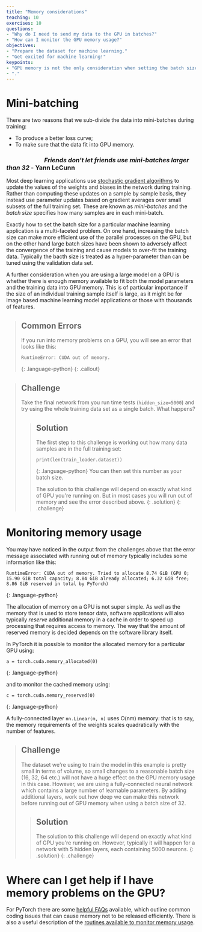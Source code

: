 ```yaml
---
title: "Memory considerations"
teaching: 10
exercises: 10
questions:
- "Why do I need to send my data to the GPU in batches?"
- "How can I monitor the GPU memory usage?"
objectives:
- "Prepare the dataset for machine learning."
- "Get excited for machine learning!"
keypoints:
- "GPU memory is not the only consideration when setting the batch size."
- "."
---
```


# Mini-batching

There are two reasons that we sub-divide the data into mini-batches during training:

* To produce a better loss curve;
* To make sure that the data fit into GPU memory.

### &nbsp; &nbsp; &nbsp; &nbsp; &nbsp; &nbsp; &nbsp; &nbsp; &nbsp; &nbsp; &nbsp; &nbsp; &nbsp; *Friends don't let friends use mini-batches larger than 32* - Yann LeCunn

Most deep learning applications use [stochastic gradient algorithms](https://hsf-training.github.io/hsf-training-ml-webpage/02-mltechnical/index.html) to update the values of the weights and biases in the network during training. Rather than computing these updates on a sample by sample basis, they instead use parameter updates based on gradient averages over small subsets of the full training set. These are known as *mini-batches* and the *batch size* specifies how many samples are in each mini-batch. 

Exactly how to set the batch size for a particular machine learning application is a multi-faceted problem. On one hand, increasing the batch size can make more efficient use of the parallel processes on the GPU, but on the other hand large batch sizes have been shown to adversely affect the convergence of the training and cause models to over-fit the training data. Typically the bacth size is treated as a hyper-parameter than can be tuned using the validation data set.

A further consideration when you are using a large model on a GPU is whether there is enough memory available to fit both the model parameters and the training data into GPU memory. This is of particular importance if the size of an individual training sample itself is large, as it might be for image based machine learning model applications or those with thousands of features. 

> ## Common Errors
> If you run into memory problems on a GPU, you will see an error that looks like this:
>
> ~~~
> RuntimeError: CUDA out of memory.
> ~~~
> {: .language-python}
{: .callout}

> ## Challenge
> Take the final network from you run time tests (`hidden_size=5000`) and try using the whole training data set as a single batch. What happens?
> 
> > ## Solution
> > 
> > The first step to this challenge is working out how many data samples are in the full training set:
> > ~~~
> > print(len(train_loader.dataset))
> > ~~~
> > {: .language-python}
> > You can then set this number as your batch size.
> > 
> > The solution to this challenge will depend on exactly what kind of GPU you're running on. But in most cases you will run out of memory and see the error described above.
> {: .solution}
{: .challenge}


# Monitoring memory usage

You may have noticed in the output from the challenges above that the error message associated with running out of memory typically includes some information like this:

~~~
RuntimeError: CUDA out of memory. Tried to allocate 8.74 GiB (GPU 0; 15.90 GiB total capacity; 8.84 GiB already allocated; 6.32 GiB free; 8.86 GiB reserved in total by PyTorch)
~~~
{: .language-python}

The allocation of memory on a GPU is not super simple. As well as the memory that is used to store tensor data, software applications will also typically *reserve* additional memory in a cache in order to speed up processing that requires access to memory. The way that the amount of reserved memory is decided depends on the software library itself.  

In PyTorch it is possible to monitor the allocated memory for a particular GPU using:

~~~
a = torch.cuda.memory_allocated(0)
~~~
{: .language-python}

and to monitor the cached memory using:

~~~
c = torch.cuda.memory_reserved(0)
~~~
{: .language-python}


A fully-connected layer `nn.Linear(m, n)` uses O(nm) memory: that is to say, the memory requirements of the weights scales quadratically with the number of features.

> ## Challenge
> The dataset we're using to train the model in this example is pretty small in terms of volume, so small changes to a reasonable batch size (16, 32, 64 etc.) will not have a huge effect on the GPU memory usage in this case. However, we are using a fully-connected neural network which contains a large number of learnable parameters. By adding additional layers, work out how deep we can make this network before running out of GPU memory when using a batch size of 32.
> 
> > ## Solution
> > 
> > The solution to this challenge will depend on exactly what kind of GPU you're running on. However, typically it will happen for a network with 5 hidden layers, each containing 5000 neurons.
> {: .solution}
{: .challenge}


# Where can I get help if I have memory problems on the GPU?

For PyTorch there are some [helpful FAQs](https://pytorch.org/docs/stable/notes/faq.html) available, which outline common coding issues that can cause memory not to be released efficiently. There is also a useful description of the [routines available to monitor memory usage](https://pytorch.org/docs/stable/notes/cuda.html#cuda-memory-management).

